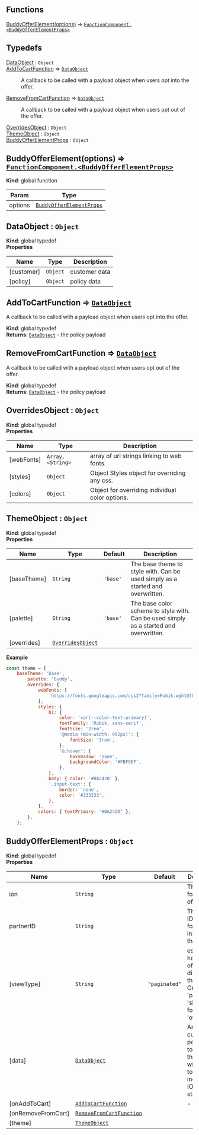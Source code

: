 ## Functions

<dl>
<dt><a href="#BuddyOfferElement">BuddyOfferElement(options)</a> ⇒ <code><a href="#BuddyOfferElementProps">FunctionComponent.&lt;BuddyOfferElementProps&gt;</a></code></dt>
<dd></dd>
</dl>

## Typedefs

<dl>
<dt><a href="#DataObject">DataObject</a> : <code>Object</code></dt>
<dd></dd>
<dt><a href="#AddToCartFunction">AddToCartFunction</a> ⇒ <code><a href="#DataObject">DataObject</a></code></dt>
<dd><p>A callback to be called with a payload object when users opt into the offer.</p>
</dd>
<dt><a href="#RemoveFromCartFunction">RemoveFromCartFunction</a> ⇒ <code><a href="#DataObject">DataObject</a></code></dt>
<dd><p>A callback to be called with a payload object when users opt out of the offer.</p>
</dd>
<dt><a href="#OverridesObject">OverridesObject</a> : <code>Object</code></dt>
<dd></dd>
<dt><a href="#ThemeObject">ThemeObject</a> : <code>Object</code></dt>
<dd></dd>
<dt><a href="#BuddyOfferElementProps">BuddyOfferElementProps</a> : <code>Object</code></dt>
<dd></dd>
</dl>

<a name="BuddyOfferElement"></a>

## BuddyOfferElement(options) ⇒ [<code>FunctionComponent.&lt;BuddyOfferElementProps&gt;</code>](#BuddyOfferElementProps)
**Kind**: global function  

| Param | Type |
| --- | --- |
| options | [<code>BuddyOfferElementProps</code>](#BuddyOfferElementProps) | 

<a name="DataObject"></a>

## DataObject : <code>Object</code>
**Kind**: global typedef  
**Properties**

| Name | Type | Description |
| --- | --- | --- |
| [customer] | <code>Object</code> | customer data |
| [policy] | <code>Object</code> | policy data |

<a name="AddToCartFunction"></a>

## AddToCartFunction ⇒ [<code>DataObject</code>](#DataObject)
A callback to be called with a payload object when users opt into the offer.

**Kind**: global typedef  
**Returns**: [<code>DataObject</code>](#DataObject) - the policy payload  
<a name="RemoveFromCartFunction"></a>

## RemoveFromCartFunction ⇒ [<code>DataObject</code>](#DataObject)
A callback to be called with a payload object when users opt out of the offer.

**Kind**: global typedef  
**Returns**: [<code>DataObject</code>](#DataObject) - the policy payload  
<a name="OverridesObject"></a>

## OverridesObject : <code>Object</code>
**Kind**: global typedef  
**Properties**

| Name | Type | Description |
| --- | --- | --- |
| [webFonts] | <code>Array.&lt;String&gt;</code> | array of url strings linking to web fonts. |
| [styles] | <code>Object</code> | Object Styles object for overriding any css. |
| [colors] | <code>Object</code> | Object for overriding individual color options. |

<a name="ThemeObject"></a>

## ThemeObject : <code>Object</code>
**Kind**: global typedef  
**Properties**

| Name | Type | Default | Description |
| --- | --- | --- | --- |
| [baseTheme] | <code>String</code> | <code>&#x27;base&#x27;</code> | The base theme to style with. Can be used simply as a started and overwritten. |
| [palette] | <code>String</code> | <code>&#x27;base&#x27;</code> | The base color scheme to style with. Can be used simply as a started and overwritten. |
| [overrides] | [<code>OverridesObject</code>](#OverridesObject) |  |  |

**Example**  
```js
const theme = {
	baseTheme: 'base',
		palette: 'buddy',
		overrides: {
			webFonts: [
				'https://fonts.googleapis.com/css2?family=Rubik:wght@700&display=swap',
			],
			styles: {
				h1: {
					color: 'var(--color-text-primary)',
					fontFamily: 'Rubik, sans-serif',
					fontSize: '2rem',
					'@media (min-width: 992px)': {
						fontSize: '3rem',
					},
					'&:hover': {
						boxShadow: 'none',
						backgroundColor: '#FBF9EF',
					},
				},
				body: { color: '#0A242D' },
				'.input-text': {
					border: 'none',
					color: '#333333',
				},
			},
			colors: { textPrimary: '#0A242D' },
		},
	};
```
<a name="BuddyOfferElementProps"></a>

## BuddyOfferElementProps : <code>Object</code>
**Kind**: global typedef  
**Properties**

| Name | Type | Default | Description |
| --- | --- | --- | --- |
| ion | <code>String</code> |  | The ion id for the offering. |
| partnerID | <code>String</code> |  | The partner ID required for instantiating the Offer |
| [viewType] | <code>String</code> | <code>&quot;paginated&quot;</code> | establishes how the offer should display to the user. One of: 'paginated', 'single-form' or 'offer-only.' |
| [data] | [<code>DataObject</code>](#DataObject) |  | Any customer or policy data to pre-fill the offer with. Refer to your individual ION for data structure. |
| [onAddToCart] | [<code>AddToCartFunction</code>](#AddToCartFunction) |  | - |
| [onRemoveFromCart] | [<code>RemoveFromCartFunction</code>](#RemoveFromCartFunction) |  |  |
| [theme] | [<code>ThemeObject</code>](#ThemeObject) |  |  |

